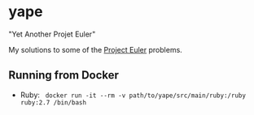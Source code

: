 # yape
"Yet Another Projet Euler"

My solutions to some of the [Project Euler](https://projecteuler.net/) problems.

## Running from Docker

* Ruby: ` docker run -it --rm -v path/to/yape/src/main/ruby:/ruby ruby:2.7 /bin/bash`
